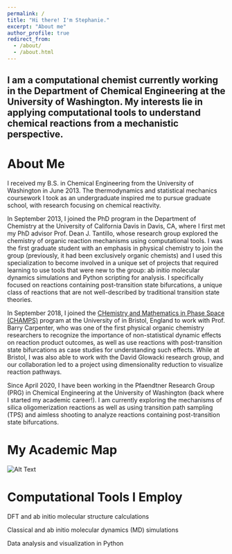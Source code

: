 ```yaml
---
permalink: /
title: "Hi there! I'm Stephanie."
excerpt: "About me"
author_profile: true
redirect_from: 
  - /about/
  - /about.html
---
```


I am a computational chemist currently working in the Department of Chemical Engineering at the University of Washington. My interests lie in applying computational tools to understand chemical reactions from a mechanistic perspective. 
---

About Me
======
I received my B.S. in Chemical Engineering from the University of Washington in June 2013. The thermodynamics and statistical mechanics coursework I took as an undergraduate inspired me to pursue graduate school, with research focusing on chemical reactivity. 

In September 2013, I joined the PhD program in the Department of Chemistry at the University of California Davis in Davis, CA, where I first met my PhD advisor Prof. Dean J. Tantillo, whose research group explored the chemistry of organic reaction mechanisms using computational tools. I was the first graduate student with an emphasis in physical chemistry to join the group (previously, it had been exclusively organic chemists) and I used this specialization to become involved in a unique set of projects that required learning to use tools that were new to the group: ab initio molecular dynamics simulations and Python scripting for analysis. I specifically focused on reactions containing post-transition state bifurcations, a unique class of reactions that are not well-described by traditional transition state theories. 

In September 2018, I joined the [CHemistry and Mathematics in Phase Space (CHAMPS)](https://champsproject.com) program at the University of in Bristol, England to work with Prof. Barry Carpenter, who was one of the first physical organic chemistry researchers to recognize the importance of non-statistical dynamic effects on reaction product outcomes, as well as use reactions with post-transition state bifurcations as case studies for understanding such effects. While at Bristol, I was also able to work with the David Glowacki research group, and our collaboration led to a project using dimensionality reduction to visualize reaction pathways. 

Since April 2020, I have been working in the Pfaendtner Research Group (PRG) in Chemical Engineering at the University of Washington (back where I started my academic career!). I am currently exploring the mechanisms of silica oligomerization reactions as well as using transition path sampling (TPS) and aimless shooting to analyze reactions containing post-transition state bifurcations. 

My Academic Map
======
![Alt Text](/jobmap/job_map_animated_v1.gif)

Computational Tools I Employ
======
DFT and ab initio molecular structure calculations

Classical and ab initio molecular dynamics (MD) simulations

Data analysis and visualization in Python
